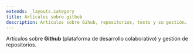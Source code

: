 ```yaml
---
extends: _layouts.category
title: Artículos sobre github
description: Artículos sobre Gihub, repositorios, tests y su gestión.
---
```


Artículos sobre **Github** (plataforma de desarrollo colaborativo) y gestión de repositorios.
